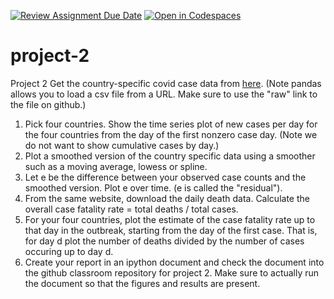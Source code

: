 [![Review Assignment Due Date](https://classroom.github.com/assets/deadline-readme-button-24ddc0f5d75046c5622901739e7c5dd533143b0c8e959d652212380cedb1ea36.svg)](https://classroom.github.com/a/EwosxQto)
[![Open in Codespaces](https://classroom.github.com/assets/launch-codespace-7f7980b617ed060a017424585567c406b6ee15c891e84e1186181d67ecf80aa0.svg)](https://classroom.github.com/open-in-codespaces?assignment_repo_id=11751680)
# project-2

Project 2
Get the country-specific covid case data from [here](https://github.com/CSSEGISandData/COVID-19/blob/master/csse_covid_19_data/csse_covid_19_time_series/time_series_covid19_confirmed_global.csv). (Note pandas allows you to load a csv file from a URL. Make sure to use the "raw" link to the file on github.)

1. Pick four countries. Show the time series plot of new cases per day for the four countries from the day of the first nonzero case day. (Note we do not want to show cumulative cases by day.)
2. Plot a smoothed version of the country specific data using a smoother such as a moving average, lowess or spline.
3. Let  e  be the difference between your observed case counts and the smoothed version. Plot e over time. (e is called the "residual").
4. From the same website, download the daily death data. Calculate the overall case fatality rate = total deaths / total cases.
5. For your four countries, plot the estimate of the case fatality rate up to that day in the outbreak, starting from the day of the first case. That is, for day  d  plot the number of deaths divided by the number of cases occuring up to day  d. 
6. Create your report in an ipython document and check the document into the github classroom repository for project 2. Make sure to actually run the document so that the figures and results are present.

